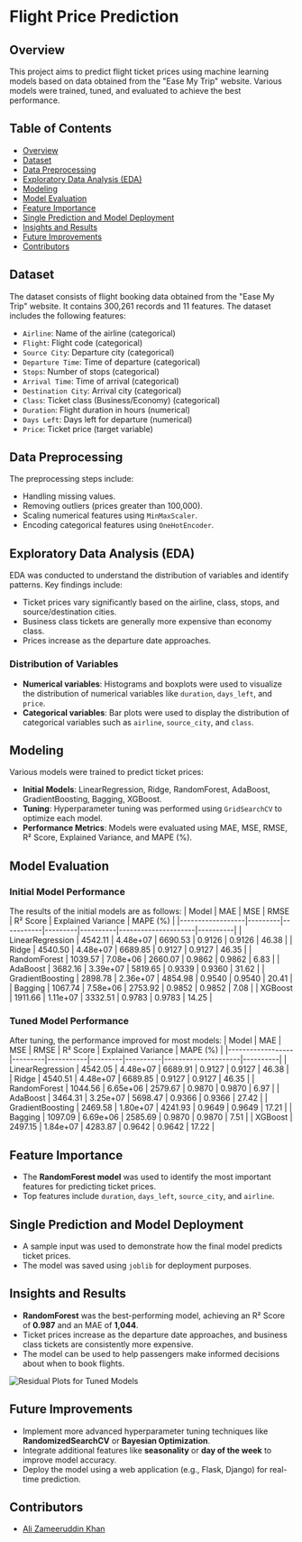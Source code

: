 # Flight Price Prediction

## Overview
This project aims to predict flight ticket prices using machine learning models based on data obtained from the "Ease My Trip" website. Various models were trained, tuned, and evaluated to achieve the best performance.

## Table of Contents
- [Overview](#overview)
- [Dataset](#dataset)
- [Data Preprocessing](#data-preprocessing)
- [Exploratory Data Analysis (EDA)](#exploratory-data-analysis-eda)
- [Modeling](#modeling)
- [Model Evaluation](#model-evaluation)
- [Feature Importance](#feature-importance)
- [Single Prediction and Model Deployment](#single-prediction-and-model-deployment)
- [Insights and Results](#insights-and-results)
- [Future Improvements](#future-improvements)
- [Contributors](#contributors)

## Dataset
The dataset consists of flight booking data obtained from the "Ease My Trip" website. It contains 300,261 records and 11 features. The dataset includes the following features:
- `Airline`: Name of the airline (categorical)
- `Flight`: Flight code (categorical)
- `Source City`: Departure city (categorical)
- `Departure Time`: Time of departure (categorical)
- `Stops`: Number of stops (categorical)
- `Arrival Time`: Time of arrival (categorical)
- `Destination City`: Arrival city (categorical)
- `Class`: Ticket class (Business/Economy) (categorical)
- `Duration`: Flight duration in hours (numerical)
- `Days Left`: Days left for departure (numerical)
- `Price`: Ticket price (target variable)

## Data Preprocessing
The preprocessing steps include:
- Handling missing values.
- Removing outliers (prices greater than 100,000).
- Scaling numerical features using `MinMaxScaler`.
- Encoding categorical features using `OneHotEncoder`.

## Exploratory Data Analysis (EDA)
EDA was conducted to understand the distribution of variables and identify patterns. Key findings include:
- Ticket prices vary significantly based on the airline, class, stops, and source/destination cities.
- Business class tickets are generally more expensive than economy class.
- Prices increase as the departure date approaches.

### Distribution of Variables
- **Numerical variables**: Histograms and boxplots were used to visualize the distribution of numerical variables like `duration`, `days_left`, and `price`.
- **Categorical variables**: Bar plots were used to display the distribution of categorical variables such as `airline`, `source_city`, and `class`.

## Modeling
Various models were trained to predict ticket prices:
- **Initial Models**: LinearRegression, Ridge, RandomForest, AdaBoost, GradientBoosting, Bagging, XGBoost.
- **Tuning**: Hyperparameter tuning was performed using `GridSearchCV` to optimize each model.
- **Performance Metrics**: Models were evaluated using MAE, MSE, RMSE, R² Score, Explained Variance, and MAPE (%).

## Model Evaluation
### Initial Model Performance
The results of the initial models are as follows:
| Model            | MAE     | MSE       | RMSE    | R² Score | Explained Variance | MAPE (%) |
|------------------|---------|-----------|---------|----------|---------------------|----------|
| LinearRegression | 4542.11 | 4.48e+07  | 6690.53 | 0.9126   | 0.9126              | 46.38    |
| Ridge            | 4540.50 | 4.48e+07  | 6689.85 | 0.9127   | 0.9127              | 46.35    |
| RandomForest     | 1039.57 | 7.08e+06  | 2660.07 | 0.9862   | 0.9862              | 6.83     |
| AdaBoost         | 3682.16 | 3.39e+07  | 5819.65 | 0.9339   | 0.9360              | 31.62    |
| GradientBoosting | 2898.78 | 2.36e+07  | 4854.98 | 0.9540   | 0.9540              | 20.41    |
| Bagging          | 1067.74 | 7.58e+06  | 2753.92 | 0.9852   | 0.9852              | 7.08     |
| XGBoost          | 1911.66 | 1.11e+07  | 3332.51 | 0.9783   | 0.9783              | 14.25    |

### Tuned Model Performance
After tuning, the performance improved for most models:
| Model            | MAE     | MSE       | RMSE    | R² Score | Explained Variance | MAPE (%) |
|------------------|---------|-----------|---------|----------|---------------------|----------|
| LinearRegression | 4542.05 | 4.48e+07  | 6689.91 | 0.9127   | 0.9127              | 46.38    |
| Ridge            | 4540.51 | 4.48e+07  | 6689.85 | 0.9127   | 0.9127              | 46.35    |
| RandomForest     | 1044.56 | 6.65e+06  | 2579.67 | 0.9870   | 0.9870              | 6.97     |
| AdaBoost         | 3464.31 | 3.25e+07  | 5698.47 | 0.9366   | 0.9366              | 27.42    |
| GradientBoosting | 2469.58 | 1.80e+07  | 4241.93 | 0.9649   | 0.9649              | 17.21    |
| Bagging          | 1097.09 | 6.69e+06  | 2585.69 | 0.9870   | 0.9870              | 7.51     |
| XGBoost          | 2497.15 | 1.84e+07  | 4283.87 | 0.9642   | 0.9642              | 17.22    |

## Feature Importance
- The **RandomForest model** was used to identify the most important features for predicting ticket prices.
- Top features include `duration`, `days_left`, `source_city`, and `airline`.

## Single Prediction and Model Deployment
- A sample input was used to demonstrate how the final model predicts ticket prices.
- The model was saved using `joblib` for deployment purposes.

## Insights and Results
- **RandomForest** was the best-performing model, achieving an R² Score of **0.987** and an MAE of **1,044**.
- Ticket prices increase as the departure date approaches, and business class tickets are consistently more expensive.
- The model can be used to help passengers make informed decisions about when to book flights.

![Residual Plots for Tuned Models](main/Residual_Plots.png)

## Future Improvements
- Implement more advanced hyperparameter tuning techniques like **RandomizedSearchCV** or **Bayesian Optimization**.
- Integrate additional features like **seasonality** or **day of the week** to improve model accuracy.
- Deploy the model using a web application (e.g., Flask, Django) for real-time prediction.

## Contributors
- [Ali Zameeruddin Khan](https://github.com/zam334x)
